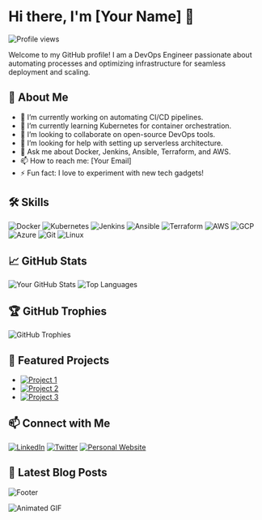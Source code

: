 # Hi there, I'm [Your Name] 👋

![Profile views](https://komarev.com/ghpvc/?username=tulshiramKIC&style=flat-square)

Welcome to my GitHub profile! I am a DevOps Engineer passionate about automating processes and optimizing infrastructure for seamless deployment and scaling.

## 🚀 About Me
- 🔭 I’m currently working on automating CI/CD pipelines.
- 🌱 I’m currently learning Kubernetes for container orchestration.
- 👯 I’m looking to collaborate on open-source DevOps tools.
- 🤔 I’m looking for help with setting up serverless architecture.
- 💬 Ask me about Docker, Jenkins, Ansible, Terraform, and AWS.
- 📫 How to reach me: [Your Email]
- ⚡ Fun fact: I love to experiment with new tech gadgets!

## 🛠️ Skills
![Docker](https://img.shields.io/badge/-Docker-000?&logo=Docker&logoColor=white&style=for-the-badge)
![Kubernetes](https://img.shields.io/badge/-Kubernetes-000?&logo=Kubernetes&logoColor=white&style=for-the-badge)
![Jenkins](https://img.shields.io/badge/-Jenkins-000?&logo=Jenkins&logoColor=white&style=for-the-badge)
![Ansible](https://img.shields.io/badge/-Ansible-000?&logo=Ansible&logoColor=white&style=for-the-badge)
![Terraform](https://img.shields.io/badge/-Terraform-000?&logo=Terraform&logoColor=white&style=for-the-badge)
![AWS](https://img.shields.io/badge/-AWS-000?&logo=Amazon-AWS&logoColor=white&style=for-the-badge)
![GCP](https://img.shields.io/badge/-GCP-000?&logo=Google-Cloud&logoColor=white&style=for-the-badge)
![Azure](https://img.shields.io/badge/-Azure-000?&logo=Microsoft-Azure&logoColor=white&style=for-the-badge)
![Git](https://img.shields.io/badge/-Git-000?&logo=Git&logoColor=white&style=for-the-badge)
![Linux](https://img.shields.io/badge/-Linux-000?&logo=Linux&logoColor=white&style=for-the-badge)

## 📈 GitHub Stats
![Your GitHub Stats](https://github-readme-stats.vercel.app/api?username=tulshiramKIC&show_icons=true&theme=radical&count_private=true)
![Top Languages](https://github-readme-stats.vercel.app/api/top-langs/?username=tulshiramKIC&layout=compact&theme=radical)

## 🏆 GitHub Trophies
![GitHub Trophies](https://github-profile-trophy.vercel.app/?username=tulshiramKIC&theme=onedark)

## 💼 Featured Projects
- [![Project 1](https://github-readme-stats.vercel.app/api/pin/?username=tulshiramKIC&repo=[Project1]&theme=radical)](https://github.com/tulshiramKIC/[Project1])
- [![Project 2](https://github-readme-stats.vercel.app/api/pin/?username=tulshiramKIC&repo=[Project2]&theme=radical)](https://github.com/tulshiramKIC/[Project2])
- [![Project 3](https://github-readme-stats.vercel.app/api/pin/?username=tulshiramKIC&repo=[Project3]&theme=radical)](https://github.com/tulshiramKIC/[Project3])

## 📫 Connect with Me
[![LinkedIn](https://img.shields.io/badge/-LinkedIn-0077B5?style=for-the-badge&logo=LinkedIn&logoColor=white)](https://www.linkedin.com/in/[YourLinkedInUsername]/)
[![Twitter](https://img.shields.io/badge/-Twitter-1DA1F2?style=for-the-badge&logo=Twitter&logoColor=white)](https://twitter.com/[YourTwitterUsername])
[![Personal Website](https://img.shields.io/badge/-Website-000000?style=for-the-badge&logo=About.me&logoColor=white)](https://[YourWebsite]/)

## 📝 Latest Blog Posts
<!-- BLOG-POST-LIST:START -->
<!-- BLOG-POST-LIST:END -->

![Footer](https://img.shields.io/badge/-Thank%20You%20for%20Visiting!-blue?style=for-the-badge&logo=smiley)

![Animated GIF](https://media.giphy.com/media/joV1k1sNOT5xC/giphy.gif)
